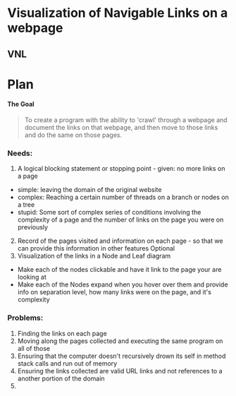 # Visualization of Navigable Links on a webpage
## VNL

Plan
======
#### The Goal
> To create a program with the ability to 'crawl' through a webpage and document the links on that webpage, and then move to those links and do the same on those pages.

### Needs:
1. A logical blocking statement or stopping point - given: no more links on a page
 * simple: leaving the domain of the original website
 * complex: Reaching a certain number of threads on a branch or nodes on a tree
 * stupid: Some sort of complex series of conditions involving the complexity of a page and the number of links on the page you were on previously
2. Record of the pages visited and information on each page - so that we can provide this information in other features
Optional
3. Visualization of the links in a Node and Leaf diagram
 * Make each of the nodes clickable and have it link to the page your are looking at
 * Make each of the Nodes expand when you hover over them and provide info on separation level, how many links were on the page, and it's complexity

### Problems:
1. Finding the links on each page
2. Moving along the pages collected and executing the same program on all of those
3. Ensuring that the computer doesn't recursively drown its self in method stack calls and run out of memory
4. Ensuring the links collected are valid URL links and not references to a another portion of the domain
5.
